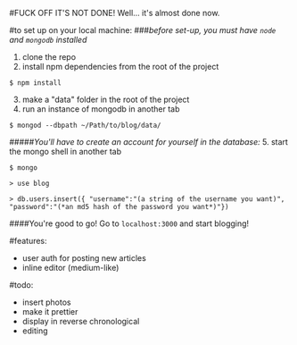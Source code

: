 #FUCK OFF IT'S NOT DONE!
Well... it's almost done now.

#to set up on your local machine:
###*before set-up, you must have `node` and `mongodb` installed*
1. clone the repo
2. install npm dependencies from the root of the project
```
$ npm install
```
3. make a "data" folder in the root of the project
4. run an instance of mongodb in another tab
```
$ mongod --dbpath ~/Path/to/blog/data/
```

#####*You'll have to create an account for yourself in the database:*
5. start the mongo shell in another tab
```
$ mongo
```
```
> use blog
```
```
> db.users.insert({ "username":"(a string of the username you want)", "password":"(*an md5 hash of the password you want*)"})
```

####You're good to go! Go to `localhost:3000` and start blogging!


#features:
- user auth for posting new articles
- inline editor (medium-like)

#todo:
- insert photos
- make it prettier
- display in reverse chronological
- editing
